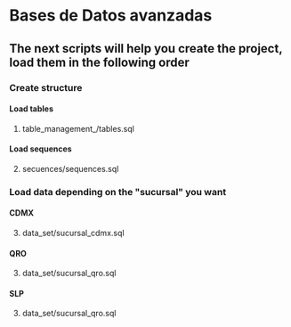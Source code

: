 # Bases de Datos avanzadas

## The next scripts will help you create the project, load them in the following order

### Create structure
#### Load tables
1. table_management_/tables.sql

#### Load sequences
2. secuences/sequences.sql

### Load data depending on the "sucursal" you want
#### CDMX
3. data_set/sucursal_cdmx.sql

#### QRO
3. data_set/sucursal_qro.sql

#### SLP
3. data_set/sucursal_qro.sql

